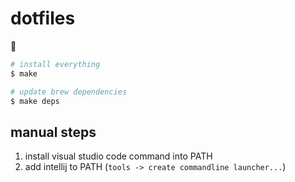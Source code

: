 # dotfiles

:information_desk_person:

```bash
# install everything
$ make

# update brew dependencies
$ make deps
```

## manual steps
1. install visual studio code command into PATH
2. add intellij to PATH (`tools -> create commandline launcher...`)
